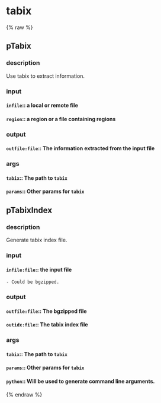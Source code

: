 # tabix
<!-- toc -->
{% raw %}

## pTabix

### description
Use tabix to extract information.

### input
#### `infile`:: a local or remote file  
#### `region`:: a region or a file containing regions  

### output
#### `outfile:file`:: The information extracted from the input file  

### args
#### `tabix`:: The path to `tabix`  
#### `params`:: Other params for `tabix`  

## pTabixIndex

### description
Generate tabix index file.

### input
#### `infile:file`:: the input file  
	- Could be bgzipped.

### output
#### `outfile:file`:: The bgzipped file  
#### `outidx:file`::  The tabix index file  

### args
#### `tabix`:: The path to `tabix`  
#### `params`:: Other params for `tabix`  
#### `python`:: Will be used to generate command line arguments.  
{% endraw %}
